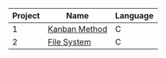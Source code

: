 Project | Name | Language 
--- | --- | --- 
1 | [Kanban Method](https://github.com/saradinismarques/leic-a/tree/main/iaed/file-system) | C 
2 | [File System](https://github.com/saradinismarques/leic-a/tree/main/iaed/kanban-method) | C 
